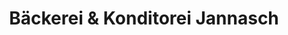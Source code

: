 ---
title: "Bäckerei & Konditorei Jannasch"
url: /neukirch-lausitz/baeckerei-und-konditorei-jannasch/
shop: Bäckerei
---